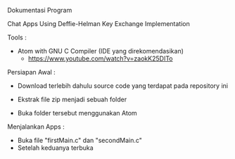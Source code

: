 Dokumentasi Program

<bold>Chat Apps Using Deffie-Helman Key Exchange Implementation</bold>

Tools :
- Atom with GNU C Compiler (IDE yang direkomendasikan)
  - https://www.youtube.com/watch?v=zaokK25DITo
  
Persiapan Awal :
- Download terlebih dahulu source code yang terdapat pada repository ini

- Ekstrak file zip menjadi sebuah folder
- Buka folder tersebut menggunakan Atom


Menjalankan Apps :
- Buka file "firstMain.c" dan "secondMain.c"
- Setelah keduanya terbuka

